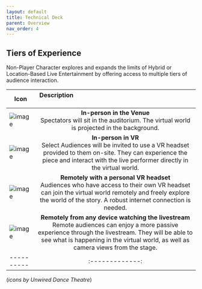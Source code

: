 ```yaml
---
layout: default
title: Technical Deck
parent: Overview
nav_order: 4
---
```


## Tiers of Experience
Non-Player Character explores and expands the limits of Hybrid or Location-Based Live Entertainment by offering access to multiple tiers of audience interaction.  

Icon | Description &nbsp; &nbsp; &nbsp; &nbsp; &nbsp; &nbsp; &nbsp; &nbsp; &nbsp; &nbsp; &nbsp; &nbsp; &nbsp; &nbsp; &nbsp;&nbsp; &nbsp; &nbsp; &nbsp; &nbsp; &nbsp; &nbsp; &nbsp; &nbsp; &nbsp; &nbsp; &nbsp; &nbsp; &nbsp; &nbsp; &nbsp; &nbsp; &nbsp; &nbsp; &nbsp; &nbsp; &nbsp; &nbsp; &nbsp; &nbsp; &nbsp;|
|----------|:-------------:|
| ![image](https://github.com/futurestages/npcmusical/blob/main/img/icon-spectator.png) |    **In-person in the Venue** <br>Spectators will sit in the auditorium. The virtual world is projected in the background.| 
| ![image](https://github.com/futurestages/npcmusical/blob/main/img/icon-participant.png) |    **In-person in VR** <br>Select Audiences will be invited to use a VR headset provided to them on-site. They can experience the piece and interact with the live performer directly in the virtual world.|
| ![image](https://github.com/futurestages/npcmusical/blob/main/img/icon-remote.png) |    **Remotely with a personal VR headset** <br> Audiences who have access to their own VR headset can join the virtual world remotely and freely explore the world of the story. A robust internet connection is needed.|
| ![image](https://github.com/futurestages/npcmusical/blob/main/img/icon-livestream.png) |    **Remotely from any device watching the livestream** <br> Remote audiences can enjoy a more passive experience through the livestream. They will be able to see what is happening in the virtual world, as well as camera views from the stage.|
|----------|:-------------:|
(*icons by Unwired Dance Theatre*)
